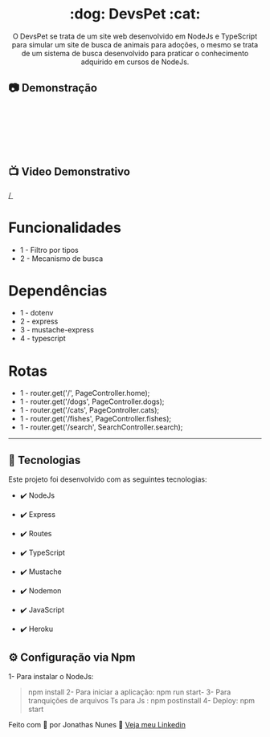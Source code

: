 <h1 align="center">:dog: DevsPet :cat:</h1>

<p align="center">O DevsPet se trata de um site web desenvolvido em NodeJs e TypeScript para simular um site de busca de animais para adoções, o mesmo se trata de um sistema de busca desenvolvido para praticar o conhecimento adquirido em cursos de NodeJs.</p>

## :camera: Demonstração

<div align="center" >
  <img src=""><br/><br/>
  <img src=""><br/><br/>
  <img src=""><br/><br/>
  <img src=""><br/><br/>
</div><br/>

## :tv: Video Demonstrativo

<a href="">/
  <img src="">
</a>


# Funcionalidades

 - 1 - Filtro por tipos
 - 2 - Mecanismo de busca

# Dependências

  - 1 - dotenv
  - 2 - express
  - 3 - mustache-express
  - 4 - typescript

# Rotas

 - 1 - router.get('/', PageController.home);
 - 1 - router.get('/dogs', PageController.dogs);
 - 1 - router.get('/cats', PageController.cats);
 - 1 - router.get('/fishes', PageController.fishes);
 - 1 - router.get('/search', SearchController.search);
 
---

## 🚀 Tecnologias

Este projeto foi desenvolvido com as seguintes tecnologias:


- ✔️ NodeJs

- ✔️ Express

- ✔️ Routes

- ✔️ TypeScript

- ✔️ Mustache

- ✔️ Nodemon

- ✔️ JavaScript

- ✔️ Heroku


## ⚙ Configuração via Npm

1- Para instalar o NodeJs:
> npm install
2- Para iniciar a aplicação:
> npm run start-
3- Para tranquições de arquivos Ts para Js :
> npm postinstall
4- Deploy:
> npm start


Feito com 💜 por Jonathas Nunes 👋 [Veja meu Linkedin](https://www.linkedin.com/in/jonathasnunes-developer/)
<br>
